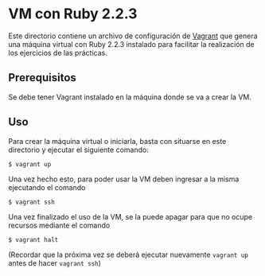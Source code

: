 # VM con Ruby 2.2.3

Este directorio contiene un archivo de configuración de [Vagrant](https://www.vagrantup.com) que genera una máquina
virtual con Ruby 2.2.3 instalado para facilitar la realización de los ejercicios de las prácticas.

## Prerequisitos

Se debe tener Vagrant instalado en la máquina donde se va a crear la VM.

## Uso

Para crear la máquina virtual o iniciarla, basta con situarse en este directorio y ejecutar el siguiente comando:

```console
$ vagrant up
```

Una vez hecho esto, para poder usar la VM deben ingresar a la misma ejecutando el comando

```console
$ vagrant ssh
```

Una vez finalizado el uso de la VM, se la puede apagar para que no ocupe recursos mediante el comando

```console
$ vagrant halt
```

(Recordar que la próxima vez se deberá ejecutar nuevamente `vagrant up` antes de hacer `vagrant ssh`)
